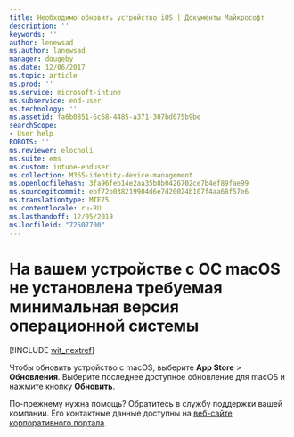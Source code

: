 ```yaml
---
title: Необходимо обновить устройство iOS | Документы Майкрософт
description: ''
keywords: ''
author: lenewsad
ms.author: lanewsad
manager: dougeby
ms.date: 12/06/2017
ms.topic: article
ms.prod: ''
ms.service: microsoft-intune
ms.subservice: end-user
ms.technology: ''
ms.assetid: fa6b0851-6c68-4485-a371-307bd075b9be
searchScope:
- User help
ROBOTS: ''
ms.reviewer: elocholi
ms.suite: ems
ms.custom: intune-enduser
ms.collection: M365-identity-device-management
ms.openlocfilehash: 3fa96feb14e2aa35b8b0426702ce7b4ef89fae99
ms.sourcegitcommit: ebf72b038219904d6e7d20024b107f4aa68f57e6
ms.translationtype: MTE75
ms.contentlocale: ru-RU
ms.lasthandoff: 12/05/2019
ms.locfileid: "72507700"
---
```

# <a name="your-macos-device-doesnt-have-the-required-minimum-operating-system-version"></a>На вашем устройстве с ОС macOS не установлена требуемая минимальная версия операционной системы

[!INCLUDE [wit_nextref](includes/end-user-os-update-guidance.md)]

Чтобы обновить устройство с macOS, выберите **App Store** > **Обновления**. Выберите последнее доступное обновление для macOS и нажмите кнопку **Обновить**.

По-прежнему нужна помощь? Обратитесь в службу поддержки вашей компании. Его контактные данные доступны на [веб-сайте корпоративного портала](https://go.microsoft.com/fwlink/?linkid=2010980).
